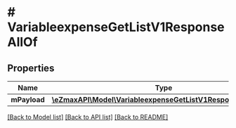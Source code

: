 # # VariableexpenseGetListV1ResponseAllOf

## Properties

Name | Type | Description | Notes
------------ | ------------- | ------------- | -------------
**mPayload** | [**\eZmaxAPI\Model\VariableexpenseGetListV1ResponseMPayload**](VariableexpenseGetListV1ResponseMPayload.md) |  |

[[Back to Model list]](../../README.md#models) [[Back to API list]](../../README.md#endpoints) [[Back to README]](../../README.md)
